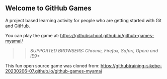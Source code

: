 ## Welcome to GitHub Games

A project based learning activity for people who are getting started with Git and GitHub.

You can play the game at: https://githubschool.github.io/github-games-myamai/

>> _*SUPPORTED BROWSERS*: Chrome, Firefox, Safari, Opera and IE9+_

This fun open source game was cloned from: https://githubtraining-sikebe-20230206-07.github.io/github-games-myamai

